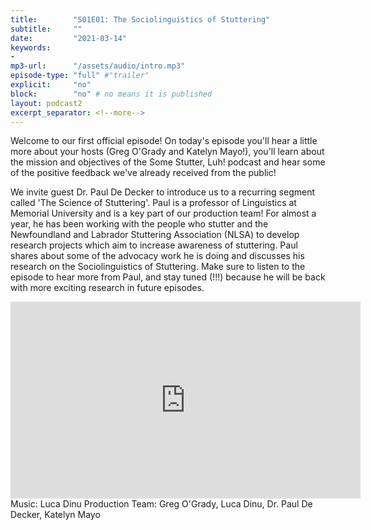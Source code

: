 ```yaml
---
title:        "S01E01: The Sociolinguistics of Stuttering"
subtitle:     ""
date:         "2021-03-14"
keywords:
-
mp3-url:      "/assets/audio/intro.mp3"
episode-type: "full" #"trailer"
explicit:     "no"
block:        "no" # no means it is published
layout: podcast2
excerpt_separator: <!--more-->
---
```

Welcome to our first official episode! On today's episode you'll hear a little more about your hosts (Greg O'Grady and Katelyn Mayo!), you'll learn about the mission and objectives of the Some Stutter, Luh! podcast and hear some of the positive feedback we've already received from the public!

We invite guest Dr. Paul De Decker to introduce us to a recurring segment called 'The Science of Stuttering'. Paul is a professor of Linguistics at Memorial University and is a key part of our production team! For almost a year, he has been working with the people who stutter and the Newfoundland and Labrador Stuttering Association (NLSA) to develop research projects which aim to increase awareness of stuttering. Paul shares about some of the advocacy work he is doing and discusses his research on the Sociolinguistics of Stuttering. Make sure to listen to the episode to hear more from Paul, and stay tuned (!!!) because he will be back with more exciting research in future episodes.
<!--more-->
<iframe width="560" height="315" src="https://www.youtube.com/embed/m6D_Heodty8" title="YouTube video player" frameborder="0" allow="accelerometer; autoplay; clipboard-write; encrypted-media; gyroscope; picture-in-picture" allowfullscreen></iframe>
<!--more-->
Music: Luca Dinu
Production Team: Greg O'Grady, Luca Dinu, Dr. Paul De Decker, Katelyn Mayo
